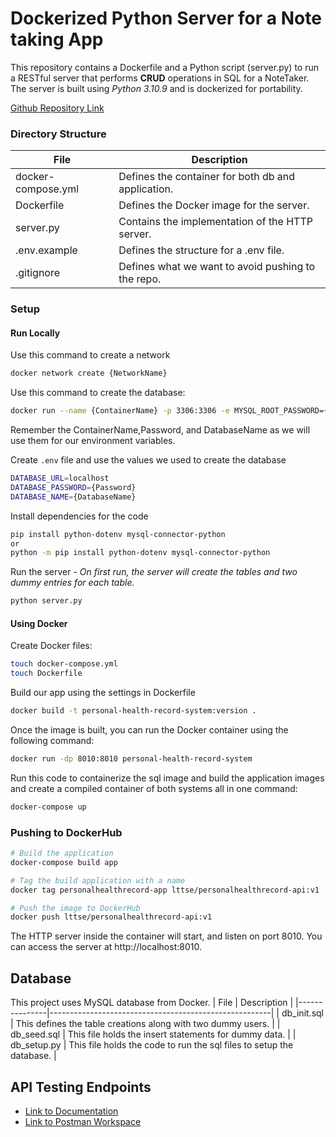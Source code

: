 # Dockerized Python Server for a Note taking App
This repository contains a Dockerfile and a Python script (server.py) to run a RESTful server that performs **CRUD** operations in SQL for a NoteTaker. The server is built using _Python 3.10.9_ and is dockerized for portability.

[Github Repository Link](https://github.com/tselouie/PersonalHealthRecord)
### Directory Structure

| File          | Description                                           |
|---------------|-------------------------------------------------------|
| docker-compose.yml    | Defines the container for both db and application.              |
| Dockerfile    | Defines the Docker image for the server.              |
| server.py     | Contains the implementation of the HTTP server.       |
| .env.example  | Defines the structure for a .env file.                |
| .gitignore    | Defines what we want to avoid pushing to the repo.    |


### Setup 
#### Run Locally
Use this command to create a network
```bash
docker network create {NetworkName}
```

Use this command to create the database:

```bash
docker run --name {ContainerName} -p 3306:3306 -e MYSQL_ROOT_PASSWORD={Password} -e MYSQL_DATABASE={DatabaseName} -d mysql:latest
```
Remember the ContainerName,Password, and DatabaseName as we will use them for our environment variables.

Create `.env` file and use the values we used to create the database
```bash
DATABASE_URL=localhost
DATABASE_PASSWORD={Password}
DATABASE_NAME={DatabaseName}
```
Install dependencies for the code

```bash
pip install python-dotenv mysql-connector-python
or
python -m pip install python-dotenv mysql-connector-python
```

Run the server - 
*On first run, the server will create the tables and two dummy entries for each table.*
```bash
python server.py
```
#### Using Docker 

Create Docker files:
```bash 
touch docker-compose.yml
touch Dockerfile
```
Build our app using the settings in Dockerfile
```bash
docker build -t personal-health-record-system:version .
```
Once the image is built, you can run the Docker container using the following command:
```bash
docker run -dp 8010:8010 personal-health-record-system
```

Run this code to containerize the sql image and build the application images and create a compiled container of both systems all in one command:

```bash
docker-compose up
```
### Pushing to DockerHub
```bash
# Build the application
docker-compose build app

# Tag the build application with a name
docker tag personalhealthrecord-app lttse/personalhealthrecord-api:v1

# Push the image to DockerHub
docker push lttse/personalhealthrecord-api:v1
```

The HTTP server inside the container will start, and listen on port 8010. You can access the server at http://localhost:8010.

## Database
This project uses MySQL database from Docker.
| File          | Description                                           |
|---------------|-------------------------------------------------------|
| db_init.sql   | This defines the table creations along with two dummy users.    |
| db_seed.sql   | This file holds the insert statements for dummy data.              |
| db_setup.py   | This file holds the code to run the sql files to setup the database.     |

## API Testing Endpoints

- [Link to Documentation](https://documenter.getpostman.com/view/33019960/2sA2xfXYMX)
- [Link to Postman Workspace](https://www.postman.com/orange-desert-612142/workspace/phr/overview)

